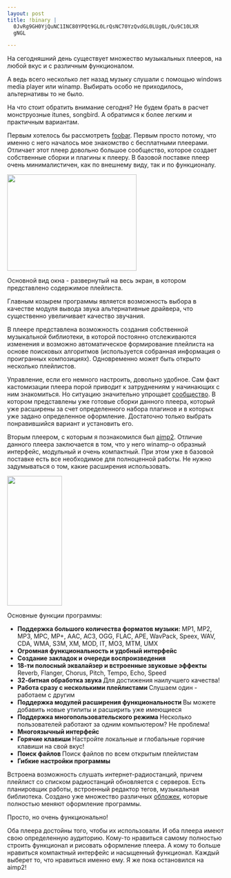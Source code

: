 ```yaml
--- 
layout: post
title: !binary |
  0JvRg9GH0YjQuNC1INC80YPQt9GL0LrQsNC70YzQvdGL0LUg0L/Qu9C10LXR
  gNGL

---
```

На сегодняшний день существует множество музыкальных плееров, на любой вкус и с различным функционалом.

А ведь всего несколько лет назад музыку слушали с помощью windows media player или winamp. Выбирать особо не приходилось, альтернативы то не было.

На что стоит обратить внимание сегодня? Не будем брать в расчет монструозные itunes, songbird. А обратимся к более легким и практичным вариантам.

Первым хотелось бы рассмотреть <a href="http://www.foobar2000.org/" rel="nofollow">foobar</a>. Первым просто потому, что именно с него началось мое знакомство с бесплатными плеерами. Отличает этот плеер довольно большое сообщество, которое создает собственные сборки и плагины к плееру. В базовой поставке плеер очень минималистичен, как по внешнему виду, так и по функционалу.

<a href="http://static.juev.ru/2010/05/foobar.png" id="lightbox"><img class="aligncenter size-medium wp-image-1030" title="foobar" src="http://static.juev.ru/2010/05/foobar-300x223.png" alt="" width="300" height="223" /></a>

Основной вид окна - развернутый на весь экран, в котором представлено содержимое плейлиста.

Главным козырем программы является возможность выбора в качестве модуля вывода звука альтернативные драйвера, что существенно увеличивает качество звучания.

В плеере представлена возможность создания собственной музыкальной библиотеки, в которой постоянно отслеживаются изменения и возможно автоматическое формирование плейлиста на основе поисковых алгоритмов (используется собранная информация о проигранных композициях). Одновременно может быть открыто несколько плейлистов.

Управление, если его немного настроить, довольно удобное. Сам факт кастомизации плеера порой приводит к затруднениям у начинающих с ним знакомиться. Но ситуацию значительно упрощает <a href="http://www.foobar2000.ru/forum/index.php/board,4.0.html" rel="nofollow">сообщество</a>. В котором представлены уже готовые сборки данного плеера, который уже расширены за счет определенного набора плагинов и в которых уже задано определенное оформление. Достаточно только выбрать понравившийся вариант и установить его.

Вторым плеером, с которым я познакомился был <a href="http://aimp.ru/index.php" rel="nofollow">aimp2</a>. Отличие данного плеера заключается в том, что у него winamp-о образный интерфейс, модульный и очень компактный. При этом уже в базовой поставке есть все необходимое для полноценной работы. Не нужно задумываться о том, какие расширения использовать.

<a href="http://static.juev.ru/2010/05/aimp.png" id="lightbox"><img class="aligncenter size-medium wp-image-1029" title="aimp" src="http://static.juev.ru/2010/05/aimp-127x300.png" alt="" width="127" height="300" /></a>

Основные функции программы:
<ul>
	<li><strong>Поддержка большого количества форматов музыки:</strong>
MP1, MP2, MP3, MPC, MP+, AAC, AC3, OGG, FLAC, APE, WavPack, Speex, WAV, CDA, WMA, S3M, XM, MOD, IT, MO3, MTM, UMX</li>
	<li><strong>Огромная функциональность и удобный интерфейс</strong></li>
	<li><strong>Создание закладок и очереди воспроизведения</strong></li>
	<li><strong>18-ти полосный эквалайзер и встроенные звуковые эффекты</strong>
Reverb, Flanger, Chorus, Pitch, Tempo, Echo, Speed</li>
	<li><strong>32-битная обработка звука
</strong>Для достижения наилучшего качества!</li>
	<li><strong>Работа сразу с несколькими плейлистами
</strong>Cлушаем один - работаем с другим</li>
	<li><strong>Поддержка модулей расширения функциональности
</strong>Вы можете добавить новые утилиты и расширить уже имеющиеся</li>
	<li><strong>Поддержка многопользовательского режима
</strong>Несколько пользователей работают за одним компьютером? Не проблема!</li>
	<li><strong>Многоязычный интерфейс</strong></li>
	<li><strong>Горячие клавиши
</strong>Настройте локальные и глобальные горячие клавиши на свой вкус!</li>
	<li><strong>Поиск файлов
</strong>Поиск файлов по всем открытым плейлистам</li>
	<li><strong>Гибкие настройки программы</strong></li>
</ul>
Встроена возможность слушать интернет-радиостанций, причем плейлист со списком радиостанций обновляется с серверов. Есть планировщик работы, встроенный редактор тегов, музыкальная библиотека. Создано уже множество различных <a href="http://www.aimp.ru/index.php?do=catalog&amp;id=0" rel="nofollow">обложек</a>, которые полностью меняют оформление программы.

Просто, но очень функционально!

Оба плеера достойны того, чтобы их использовали. И оба плеера имеют свою определенную аудиторию. Кому-то нравиться самому полностью строить функционал и рисовать оформление плеера. А кому то больше нравиться компактный интерфейс и насыщенный функционал. Каждый выберет то, что нравиться именно ему. Я же пока остановился на aimp2!
